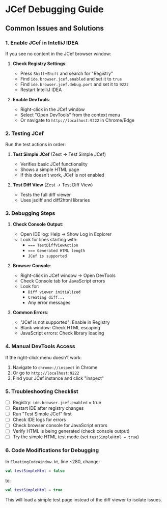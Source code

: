 # JCef Debugging Guide

## Common Issues and Solutions

### 1. Enable JCef in IntelliJ IDEA

If you see no content in the JCef browser window:

1. **Check Registry Settings**:
   - Press `Shift+Shift` and search for "Registry"
   - Find `ide.browser.jcef.enabled` and set it to `true`
   - Find `ide.browser.jcef.debug.port` and set it to `9222`
   - Restart IntelliJ IDEA

2. **Enable DevTools**:
   - Right-click in the JCef window
   - Select "Open DevTools" from the context menu
   - Or navigate to `http://localhost:9222` in Chrome/Edge

### 2. Testing JCef

Run the test actions in order:

1. **Test Simple JCef** (Zest → Test Simple JCef)
   - Verifies basic JCef functionality
   - Shows a simple HTML page
   - If this doesn't work, JCef is not enabled

2. **Test Diff View** (Zest → Test Diff View)
   - Tests the full diff viewer
   - Uses jsdiff and diff2html libraries

### 3. Debugging Steps

1. **Check Console Output**:
   - Open IDE log: Help → Show Log in Explorer
   - Look for lines starting with:
     - `=== TestDiffViewAction`
     - `=== Generated HTML length`
     - `JCef is supported`

2. **Browser Console**:
   - Right-click in JCef window → Open DevTools
   - Check Console tab for JavaScript errors
   - Look for:
     - `Diff viewer initialized`
     - `Creating diff...`
     - Any error messages

3. **Common Errors**:
   - "JCef is not supported": Enable in Registry
   - Blank window: Check HTML escaping
   - JavaScript errors: Check library loading

### 4. Manual DevTools Access

If the right-click menu doesn't work:
1. Navigate to `chrome://inspect` in Chrome
2. Or go to `http://localhost:9222`
3. Find your JCef instance and click "inspect"

### 5. Troubleshooting Checklist

- [ ] Registry: `ide.browser.jcef.enabled` = true
- [ ] Restart IDE after registry changes
- [ ] Run "Test Simple JCef" first
- [ ] Check IDE logs for errors
- [ ] Check browser console for JavaScript errors
- [ ] Verify HTML is being generated (check console output)
- [ ] Try the simple HTML test mode (set `testSimpleHtml = true`)

### 6. Code Modifications for Debugging

In `FloatingCodeWindow.kt`, line ~280, change:
```kotlin
val testSimpleHtml = false
```
to:
```kotlin
val testSimpleHtml = true
```

This will load a simple test page instead of the diff viewer to isolate issues.
